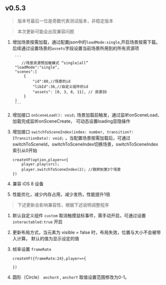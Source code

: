 ## v0.5.3

> 版本号最后一位是奇数代表测试版本，非稳定版本

> 本次更新可能会出现兼容问题

1. 增加场景按需加载，通过配置json中的`loadMode:single`,开启场景按需下载。 后续通过设置场景的`assets`字段设置当前场景所用到的所有资源项

        ```
           //场景资源预加载模式 “single|all”
        "loadMode":"single",
        "scenes":[
            {
                "id":80,//场景的id
                "libId":36,//自定义组件的id
                "assets": [0, 3, 8, 11], // 资源ID
            }
        ]
        ```

1. 增加接口 `onSceneLoad(): void;` 场景加载前触发，通过监听onSceneLoad、加载完成监听onSceneCreate， 可动态设置loading显隐操作

1. 增加接口 `switchToSceneIndex(index: number, transition?: ITransitionData): void;` ，当配置场景按需加载后，可通过switchToSceneId，switchToSceneIndex切换场景，switchToSceneIndex索引从0开始

    ```
    createVF(option,player=>{
        player.play(src);
        player.switchToSceneIndex(2); //跳转到第3个场景
    })

    ```

1. 兼容 iOS 8 设备

1. 性能优化，减少内存占用，减少发热，性能提升1倍

> 下述更新会影响兼容性，根据下述说明调整程序

1. 默认自定义组件 `custom` 取消触摸鼠标事件，需手动开启，可通过设置 `interactabled:true` 开启

1. 更新布局方式，当元素为 visible = false 时，布局失效，位置与大小不会被带入计算。 默认的值为显示设定的值


1. 帧率设置 `frameRate`

    ```
    createVF({frameRate:24},player=>{

    })

    ```
1. 圆形（Circle） `anchorX` , `anchorY` 取值设置范围修改为0-1。
